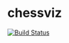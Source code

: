 # chessviz
[![Build Status](https://travis-ci.org/Nikita-ip916/chessviz.svg?branch=master)](https://travis-ci.org/Nikita-ip916/chessviz)
